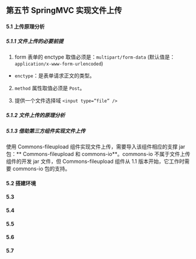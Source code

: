 ## 第五节 SpringMVC 实现文件上传


#### 5.1 上传原理分析

##### 5.1.1 文件上传的必要前提

1. form 表单的 enctype 取值必须是：`multipart/form-data`
(默认值是：`application/x-www-form-urlencoded`)
  * `enctype`：是表单请求正文的类型。

2. `method` 属性取值必须是 `Post`。

3. 提供一个文件选择域 `<input type=”file” />`


##### 5.1.2 文件上传的原理分析





##### 5.1.3 借助第三方组件实现文件上传

使用 Commons-fileupload 组件实现文件上传，需要导入该组件相应的支撑 jar 包：** Commons-fileupload 和 commons-io**。commons-io 不属于文件上传组件的开发 jar 文件，但 Commons-fileupload 组件从 1.1 版本开始，它工作时需要 commons-io 包的支持。


#### 5.2 搭建环境



 
  
#### 5.3 

    
#### 5.4 

#### 5.5 

#### 5.6   

  
      
#### 5.7                         
     